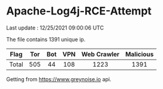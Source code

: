 
# Apache-Log4j-RCE-Attempt

Last update : 12/25/2021 09:00:06 UTC

The file contains 1391 unique ip.

| Flag | Tor | Bot | VPN | Web Crawler | Malicious |
| :-:  | :-: | :-: | :-: | :-:         | :-:       |
| Total| 505  | 44  | 108  | 1223          | 1391        |

Getting from https://www.greynoise.io api.